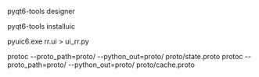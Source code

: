 pyqt6-tools designer

pyqt6-tools installuic

pyuic6.exe rr.ui > ui_rr.py

protoc --proto_path=proto/ --python_out=proto/ proto/state.proto
protoc --proto_path=proto/ --python_out=proto/ proto/cache.proto
